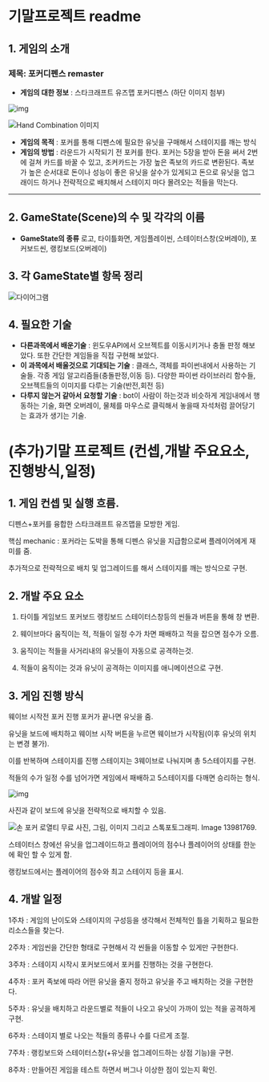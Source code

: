 # 기말프로젝트 readme

## 1. 게임의 소개

### 제목: 포커디펜스 remaster

* **게임의 대한 정보** : 스타크래프트 유즈맵 포커디펜스 (하단 이미지 첨부)

![img](https://i.ytimg.com/vi/RXk4Ao6LtC0/hqdefault.jpg)

![Hand Combination 이미지](https://www.7luck.com/common/images/contents/img_threecard2.jpg)

* **게임의 목적** : 포커를 통해 디펜스에 필요한 유닛을 구매해서 스테이지를 깨는 방식
* **게임의 방법** : 라운드가 시작되기 전 포커를 한다. 포커는 5장을 받아 돈을 써서 2번에 걸쳐 카드를 바꿀 수 있고, 조커카드는 가장 높은 족보의 카드로 변환된다. 족보가 높은 순서대로 돈이나 성능이 좋은 유닛을 살수가 있게되고 돈으로 유닛을 업그래이드 하거나 전략적으로 배치해서 스테이지 마다 몰려오는 적들을 막는다.

<hr/>

## 2. GameState(Scene)의 수 및 각각의 이름

* **GameState의 종류** 
로고, 타이틀화면, 게임플레이씬, 스테이터스창(오버레이), 포커보드씬, 랭킹보드(오버레이)

## 3. 각 GameState별 항목 정리

![다이어그램](https://user-images.githubusercontent.com/70594667/94394743-01fe5000-0199-11eb-89a7-6c30d0a0d43e.PNG)


## 4. 필요한 기술

* **다른과목에서 배운기술** : 윈도우API에서 오브젝트를 이동시키거나 충돌 판정 해보았다. 또한 간단한 게임들을 직접 구현해 보았다.
* **이 과목에서 배울것으로 기대되는 기술** : 클래스, 객체를 파이썬내에서 사용하는 기술들. 각종 게임 알고리즘들(충돌판정,이동 등).
  다양한 파이썬 라이브러리 함수들, 오브젝트들의 이미지를 다루는 기술(반전,회전 등)
* **다루지 않는거 같아서 요청할 기술** : bot이 사람이 하는것과 비슷하게 게임내에서 행동하는 기술, 
  화면 오버레이, 물체를 마우스로 클릭해서 놓을때 자석처럼 끌어당기는 효과가 생기는 기술.

# (추가)기말 프로젝트 (컨셉,개발 주요요소,진행방식,일정)

## 1. 게임 컨셉 및 실행 흐름.

디펜스+포커를 융합한 스타크래프트 유즈맵을 모방한 게임. 

핵심 mechanic : 포커라는 도박을 통해 디펜스 유닛을 지급함으로써 플레이어에게 재미를 줌. 

추가적으로 전략적으로 배치 및 업그레이드를 해서 스테이지를 깨는 방식으로 구현.

## 2. 개발 주요 요소

1. 타이틀 게임보드 포커보드 랭킹보드 스테이터스창등의 씬들과 버튼을 통해 창 변환.

2. 웨이브마다 움직이는 적, 적들이 일정 수가 차면 패배하고 적을 잡으면 점수가 오름.

3. 움직이는 적들을 사거리내의 유닛들이 자동으로 공격하는것.
4. 적들이 움직이는 것과 유닛이 공격하는 이미지를 애니메이션으로 구현.

## 3. 게임 진행 방식

웨이브 시작전 포커 진행 포커가 끝나면 유닛을 줌.

유닛을 보드에 배치하고 웨이브 시작 버튼을 누르면 웨이브가 시작됨(이후 유닛의 위치는 변경 불가).

이를 반복하며 스테이지를 진행 스테이지는 3웨이브로 나눠지며 총 5스테이지를 구현.

적들의 수가 일정 수를 넘어가면 게임에서 패배하고 5스테이지를 다깨면 승리하는 형식. 

![img](https://post-phinf.pstatic.net/MjAxODAyMTRfMTA5/MDAxNTE4NTc4NjEyMzQ5.GciRnJ9G0CJWrNefb_yg2fAZ5FkcMUF3cdzKzg5Z62Mg.MFQyJCoNQ51KGHEO9jA5d80vxAOR5PaoBUYVQPmm8pwg.PNG/Screenshot_20180211-180028.png?type=w1200)

사진과 같이 보드에 유닛을 전략적으로 배치할 수 있음.

![손 포커 로열티 무료 사진, 그림, 이미지 그리고 스톡포토그래피. Image 13981769.](https://encrypted-tbn0.gstatic.com/images?q=tbn%3AANd9GcTIX6GNw273yEaJwiRUg9s6knudbvjK3NZu3w&usqp=CAU)

스테이터스 창에선 유닛을 업그레이드하고 플레이어의 점수나 플레이어의 상태를 한눈에 확인 할 수 있게 함.

랭킹보드에서는 플레이어의 점수와 최고 스테이지 등을 표시.

## 4. 개발 일정

1주차 : 게임의 난이도와 스테이지의 구성등을 생각해서 전체적인 틀을 기획하고 필요한 리소스들을 찾는다.

2주차 : 게임씬을 간단한 형태로 구현해서 각 씬들을 이동할 수 있게만 구현한다.

3주차 : 스테이지 시작시 포커보드에서 포커를 진행하는 것을 구현한다. 

4주차 : 포커 족보에 따라 어떤 유닛을 줄지 정하고 유닛을 주고 배치하는 것을 구현한다.

5주차 :  유닛을 배치하고 라운드별로 적들이 나오고 유닛이 가까이 있는 적을 공격하게 구현.

6주차 :  스테이지 별로 나오는 적들의 종류나 수를 다르게 조절.

7주차 :  랭킹보드와 스테이터스창(+유닛을 업그레이드하는 상점 기능)을 구현.

8주차 :  만들어진 게임을 테스트 하면서 버그나 이상한 점이 있는지 확인.
